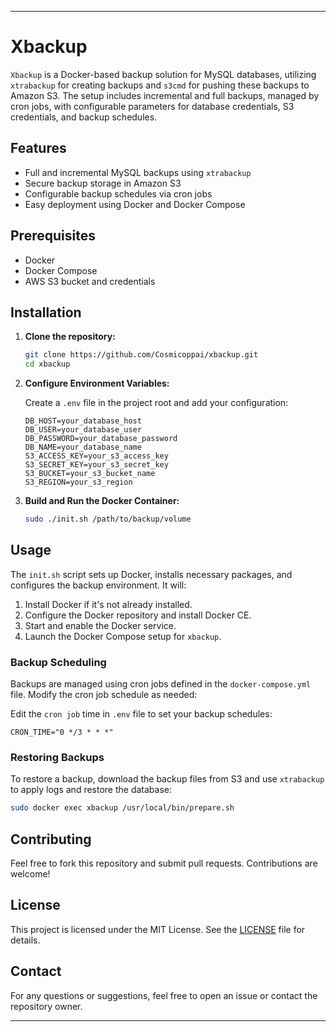 
---

# Xbackup

`Xbackup` is a Docker-based backup solution for MySQL databases, utilizing `xtrabackup` for creating backups and `s3cmd` for pushing these backups to Amazon S3. The setup includes incremental and full backups, managed by cron jobs, with configurable parameters for database credentials, S3 credentials, and backup schedules.

## Features

- Full and incremental MySQL backups using `xtrabackup`
- Secure backup storage in Amazon S3
- Configurable backup schedules via cron jobs
- Easy deployment using Docker and Docker Compose

## Prerequisites

- Docker
- Docker Compose
- AWS S3 bucket and credentials

## Installation

1. **Clone the repository:**

    ```bash
    git clone https://github.com/Cosmicoppai/xbackup.git
    cd xbackup
    ```

2. **Configure Environment Variables:**

    Create a `.env` file in the project root and add your configuration:

    ```env
    DB_HOST=your_database_host
    DB_USER=your_database_user
    DB_PASSWORD=your_database_password
    DB_NAME=your_database_name
    S3_ACCESS_KEY=your_s3_access_key
    S3_SECRET_KEY=your_s3_secret_key
    S3_BUCKET=your_s3_bucket_name
    S3_REGION=your_s3_region
    ```

3. **Build and Run the Docker Container:**

    ```bash
    sudo ./init.sh /path/to/backup/volume
    ```

## Usage

The `init.sh` script sets up Docker, installs necessary packages, and configures the backup environment. It will:

1. Install Docker if it's not already installed.
2. Configure the Docker repository and install Docker CE.
3. Start and enable the Docker service.
4. Launch the Docker Compose setup for `xbackup`.

### Backup Scheduling

Backups are managed using cron jobs defined in the `docker-compose.yml` file. Modify the cron job schedule as needed:

Edit the `cron job` time in `.env` file to set your backup schedules:

```cron
CRON_TIME="0 */3 * * *"
```

### Restoring Backups

To restore a backup, download the backup files from S3 and use `xtrabackup` to apply logs and restore the database:

```bash
sudo docker exec xbackup /usr/local/bin/prepare.sh
```

## Contributing

Feel free to fork this repository and submit pull requests. Contributions are welcome!

## License

This project is licensed under the MIT License. See the [LICENSE](LICENSE) file for details.

## Contact

For any questions or suggestions, feel free to open an issue or contact the repository owner.

---